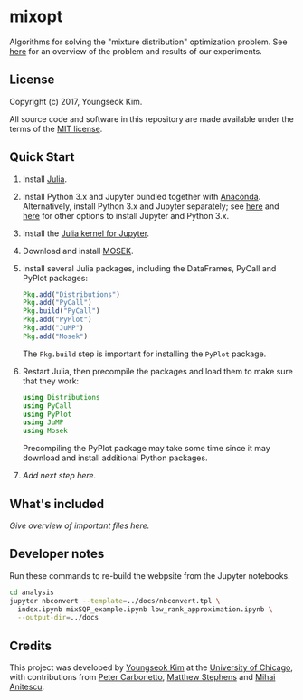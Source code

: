 # mixopt

Algorithms for solving the "mixture distribution" optimization
problem. See [here](https://stephenslab.github.io/mixopt) for an
overview of the problem and results of our experiments.

## License

Copyright (c) 2017, Youngseok Kim.

All source code and software in this repository are made available
under the terms of the
[MIT license](https://opensource.org/licenses/mit-license.html).

## Quick Start

1. Install [Julia](http://julialang.org).

2. Install Python 3.x and Jupyter bundled together with
   [Anaconda](https://www.anaconda.com). Alternatively, install
   Python 3.x and Jupyter separately; see
   [here](https://jupyter.org/install) and [here](http://python.org)
   for other options to install Jupyter and Python 3.x.

3. Install the [Julia kernel for
   Jupyter](https://github.com/JuliaLang/IJulia.jl).

4. Download and install [MOSEK](https://www.mosek.com).

5. Install several Julia packages, including the DataFrames, PyCall
   and PyPlot packages:

   ```julia
   Pkg.add("Distributions")
   Pkg.add("PyCall")
   Pkg.build("PyCall")
   Pkg.add("PyPlot")
   Pkg.add("JuMP")
   Pkg.add("Mosek")
   ```

   The `Pkg.build` step is important for installing the `PyPlot`
   package.

6. Restart Julia, then precompile the packages and load them to make
   sure that they work:

   ```julia
   using Distributions
   using PyCall
   using PyPlot
   using JuMP
   using Mosek
   ```

   Precompiling the PyPlot package may take some time since it may
   download and install additional Python packages.

7. *Add next step here.*

## What's included

*Give overview of important files here.*

## Developer notes

Run these commands to re-build the webpsite from the Jupyter
notebooks.

```bash
cd analysis
jupyter nbconvert --template=../docs/nbconvert.tpl \
  index.ipynb mixSQP_example.ipynb low_rank_approximation.ipynb \
  --output-dir=../docs
```

## Credits

This project was developed by
[Youngseok Kim](https://github.com/youngseok-kim)
at the [University of Chicago](https://www.uchicago.edu),
with contributions from
[Peter Carbonetto](https://pcarbo.github.io),
[Matthew Stephens](http://stephenslab.uchicago.edu) and
[Mihai Anitescu](http://www.mcs.anl.gov/~anitescu).


